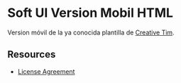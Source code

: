 # Soft UI Version Mobil HTML

Version móvil de la ya conocida plantilla de  [Creative Tim](https://creative-tim.com/). 

## Resources
- [License Agreement](https://www.creative-tim.com/license?ref=readme-sud)